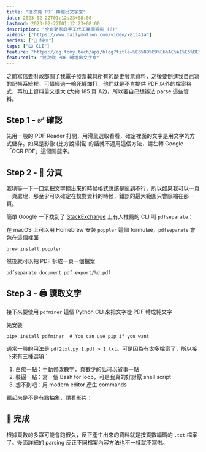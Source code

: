 ```yaml
---
title: "批次從 PDF 轉檔出文字來"
date: 2023-02-22T01:12:23+08:00
lastmod: 2023-02-22T01:12:23+08:00
description: "全自動家庭手工代工業開張啦 (?)"
videos: ["https://www.dailymotion.com/video/x8ii41a"]
series: ["📱 科技"]
tags: ["📟 CLI"]
feature: "https://og.tomy.tech/api/blog?title=%E6%89%B9%E6%AC%A1%E5%BE%9E%20PDF%20%E8%BD%89%E6%AA%94%E5%87%BA%E6%96%87%E5%AD%97%E4%BE%86"
featureAlt: "批次從 PDF 轉檔出文字來"
---
```


之前寫信去財政部調了我電子發票載具所有的歷史發票資料，之後要倒進我自己寫的記帳系統裡。可惜經過一輪死纏爛打，他們就是不肯提供 PDF 以外的檔案格式，再加上資料量又很大 (大約 185 頁 A2)，所以要自己想辦法 parse 這些資料。

## Step 1 - ✅ 確認

先用一般的 PDF Reader 打開，用滑鼠選取看看，確定裡面的文字是用文字的方式儲存。如果是影像 (比方說掃描) 的話就不適用這個方法，請左轉 Google 「OCR PDF」這個關鍵字。

## Step 2 - 📑 分頁

我猜等一下一口氣把文字撈出來的時候格式應該是亂到不行，所以如果我可以一頁一頁處理，那至少可以確定在校對資料的時候，錯誤的最大範圍只會限縮在那一頁。

簡單 Google 一下找到了 [StackExchange](https://superuser.com/a/997424/1232107) 上有人推薦的 CLI 叫 `pdfseparate`：

在 macOS 上可以用 Homebrew 安裝 `poppler` 這個 formulae，`pdfseparate` 會包在這個裡面

```shell
brew install poppler
```

然後就可以把 PDF 拆成一頁一個檔案

```shell
pdfseparate document.pdf export/%d.pdf
```

## Step 3 - 🖨️ 讀取文字

接下來要使用 `pdfminer` 這個 Python CLI 來把文字從 PDF 轉成純文字

先安裝

```shell
pipx install pdfminer  # You can use pip if you want
```

通常一般的用法是 `pdf2txt.py 1.pdf > 1.txt`。可是因為有太多檔案了，所以接下來有三種選項：

1. 白痴一點：手動修改數字，頁數少的話可以省事一點
2. 裝逼一點：寫一個 Bash for loop，可是我真的好討厭 shell script
3. 想不到吧：用 modern editor 產生 commands

聽起來是不是有點抽象，請看影片：

<script src="https://geo.dailymotion.com/player/xc41k.js" data-video="x8ii41a"></script>

## 🎉 完成

根據頁數的多寡可能會跑很久，反正產生出來的資料就是按頁數編碼的 `.txt` 檔案了。後面詳細的 parsing 反正不同檔案內容方法也不一樣就不寫啦。
